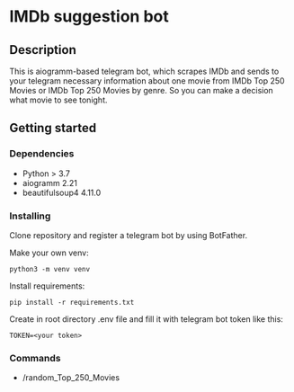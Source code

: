 # IMDb suggestion bot

## Description

This is aiogramm-based telegram bot, which scrapes IMDb and sends to your telegram necessary information about one movie from IMDb Top 250 Movies or IMDb Top 250 Movies by genre. So you can make a decision what movie to see tonight.

## Getting started

### Dependencies

* Python > 3.7
* aiogramm 2.21
* beautifulsoup4 4.11.0

### Installing

Clone repository and register a telegram bot by using BotFather.

Make your own venv:

```
python3 -m venv venv
```

Install requirements:

```
pip install -r requirements.txt
```

Create in root directory .env file and fill it with telegram bot token like this:

```
TOKEN=<your token>
```

### Commands

- /random_Top_250_Movies

